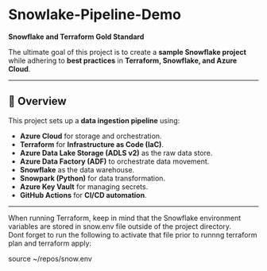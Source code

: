 # Snowlake-Pipeline-Demo  
**Snowflake and Terraform Gold Standard**  

The ultimate goal of this project is to create a **sample Snowflake project** while adhering to **best practices** in **Terraform, Snowflake, and Azure Cloud**.

---

## **📖 Overview**
This project sets up a **data ingestion pipeline** using:
- **Azure Cloud** for storage and orchestration.
- **Terraform** for **Infrastructure as Code (IaC)**.
- **Azure Data Lake Storage (ADLS v2)** as the raw data store.
- **Azure Data Factory (ADF)** to orchestrate data movement.
- **Snowflake** as the data warehouse.
- **Snowpark (Python)** for data transformation.
- **Azure Key Vault** for managing secrets.
- **GitHub Actions** for **CI/CD automation**.

---
When running Terraform, keep in mind that the Snowflake environment variables are stored in snow.env file outside of the project directory.  
Dont forget to run the following to activate that file prior to runnng terraform plan and terraform apply:  

source ~/repos/snow.env
